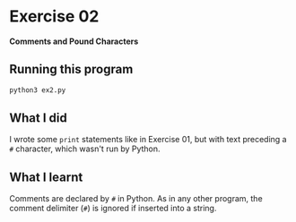# Exercise 02

**Comments and Pound Characters**

## Running this program

```sh
python3 ex2.py
```

## What I did

I wrote some `print` statements like in Exercise 01, but with text preceding a `#` character, which wasn't run by Python.

## What I learnt

Comments are declared by `#` in Python.
As in any other program, the comment delimiter (`#`) is ignored if inserted into a string.
